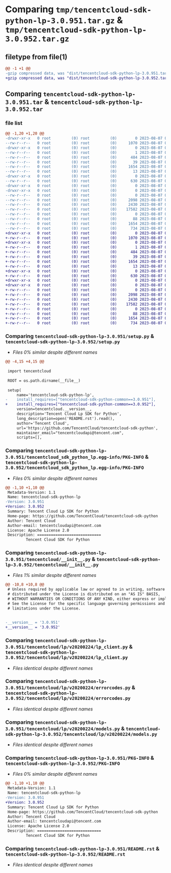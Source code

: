 # Comparing `tmp/tencentcloud-sdk-python-lp-3.0.951.tar.gz` & `tmp/tencentcloud-sdk-python-lp-3.0.952.tar.gz`

## filetype from file(1)

```diff
@@ -1 +1 @@
-gzip compressed data, was "dist/tencentcloud-sdk-python-lp-3.0.951.tar", last modified: Mon Aug  7 00:29:54 2023, max compression
+gzip compressed data, was "dist/tencentcloud-sdk-python-lp-3.0.952.tar", last modified: Mon Aug  7 08:57:06 2023, max compression
```

## Comparing `tencentcloud-sdk-python-lp-3.0.951.tar` & `tencentcloud-sdk-python-lp-3.0.952.tar`

### file list

```diff
@@ -1,20 +1,20 @@
-drwxr-xr-x   0 root         (0) root         (0)        0 2023-08-07 00:29:54.000000 tencentcloud-sdk-python-lp-3.0.951/
--rw-r--r--   0 root         (0) root         (0)     1070 2023-08-07 00:29:54.000000 tencentcloud-sdk-python-lp-3.0.951/setup.py
-drwxr-xr-x   0 root         (0) root         (0)        0 2023-08-07 00:29:54.000000 tencentcloud-sdk-python-lp-3.0.951/tencentcloud_sdk_python_lp.egg-info/
--rw-r--r--   0 root         (0) root         (0)        1 2023-08-07 00:29:54.000000 tencentcloud-sdk-python-lp-3.0.951/tencentcloud_sdk_python_lp.egg-info/dependency_links.txt
--rw-r--r--   0 root         (0) root         (0)      484 2023-08-07 00:29:54.000000 tencentcloud-sdk-python-lp-3.0.951/tencentcloud_sdk_python_lp.egg-info/SOURCES.txt
--rw-r--r--   0 root         (0) root         (0)       39 2023-08-07 00:29:54.000000 tencentcloud-sdk-python-lp-3.0.951/tencentcloud_sdk_python_lp.egg-info/requires.txt
--rw-r--r--   0 root         (0) root         (0)     1654 2023-08-07 00:29:54.000000 tencentcloud-sdk-python-lp-3.0.951/tencentcloud_sdk_python_lp.egg-info/PKG-INFO
--rw-r--r--   0 root         (0) root         (0)       13 2023-08-07 00:29:54.000000 tencentcloud-sdk-python-lp-3.0.951/tencentcloud_sdk_python_lp.egg-info/top_level.txt
-drwxr-xr-x   0 root         (0) root         (0)        0 2023-08-07 00:29:54.000000 tencentcloud-sdk-python-lp-3.0.951/tencentcloud/
--rw-r--r--   0 root         (0) root         (0)      630 2023-08-07 00:29:54.000000 tencentcloud-sdk-python-lp-3.0.951/tencentcloud/__init__.py
-drwxr-xr-x   0 root         (0) root         (0)        0 2023-08-07 00:29:54.000000 tencentcloud-sdk-python-lp-3.0.951/tencentcloud/lp/
-drwxr-xr-x   0 root         (0) root         (0)        0 2023-08-07 00:29:54.000000 tencentcloud-sdk-python-lp-3.0.951/tencentcloud/lp/v20200224/
--rw-r--r--   0 root         (0) root         (0)        0 2023-08-07 00:29:54.000000 tencentcloud-sdk-python-lp-3.0.951/tencentcloud/lp/v20200224/__init__.py
--rw-r--r--   0 root         (0) root         (0)     2098 2023-08-07 00:29:54.000000 tencentcloud-sdk-python-lp-3.0.951/tencentcloud/lp/v20200224/lp_client.py
--rw-r--r--   0 root         (0) root         (0)     2430 2023-08-07 00:29:54.000000 tencentcloud-sdk-python-lp-3.0.951/tencentcloud/lp/v20200224/errorcodes.py
--rw-r--r--   0 root         (0) root         (0)    17582 2023-08-07 00:29:54.000000 tencentcloud-sdk-python-lp-3.0.951/tencentcloud/lp/v20200224/models.py
--rw-r--r--   0 root         (0) root         (0)        0 2023-08-07 00:29:54.000000 tencentcloud-sdk-python-lp-3.0.951/tencentcloud/lp/__init__.py
--rw-r--r--   0 root         (0) root         (0)       88 2023-08-07 00:29:54.000000 tencentcloud-sdk-python-lp-3.0.951/setup.cfg
--rw-r--r--   0 root         (0) root         (0)     1654 2023-08-07 00:29:54.000000 tencentcloud-sdk-python-lp-3.0.951/PKG-INFO
--rw-r--r--   0 root         (0) root         (0)      734 2023-08-07 00:29:54.000000 tencentcloud-sdk-python-lp-3.0.951/README.rst
+drwxr-xr-x   0 root         (0) root         (0)        0 2023-08-07 08:57:06.000000 tencentcloud-sdk-python-lp-3.0.952/
+-rw-r--r--   0 root         (0) root         (0)     1070 2023-08-07 08:57:06.000000 tencentcloud-sdk-python-lp-3.0.952/setup.py
+drwxr-xr-x   0 root         (0) root         (0)        0 2023-08-07 08:57:06.000000 tencentcloud-sdk-python-lp-3.0.952/tencentcloud_sdk_python_lp.egg-info/
+-rw-r--r--   0 root         (0) root         (0)        1 2023-08-07 08:57:06.000000 tencentcloud-sdk-python-lp-3.0.952/tencentcloud_sdk_python_lp.egg-info/dependency_links.txt
+-rw-r--r--   0 root         (0) root         (0)      484 2023-08-07 08:57:06.000000 tencentcloud-sdk-python-lp-3.0.952/tencentcloud_sdk_python_lp.egg-info/SOURCES.txt
+-rw-r--r--   0 root         (0) root         (0)       39 2023-08-07 08:57:06.000000 tencentcloud-sdk-python-lp-3.0.952/tencentcloud_sdk_python_lp.egg-info/requires.txt
+-rw-r--r--   0 root         (0) root         (0)     1654 2023-08-07 08:57:06.000000 tencentcloud-sdk-python-lp-3.0.952/tencentcloud_sdk_python_lp.egg-info/PKG-INFO
+-rw-r--r--   0 root         (0) root         (0)       13 2023-08-07 08:57:06.000000 tencentcloud-sdk-python-lp-3.0.952/tencentcloud_sdk_python_lp.egg-info/top_level.txt
+drwxr-xr-x   0 root         (0) root         (0)        0 2023-08-07 08:57:06.000000 tencentcloud-sdk-python-lp-3.0.952/tencentcloud/
+-rw-r--r--   0 root         (0) root         (0)      630 2023-08-07 08:57:06.000000 tencentcloud-sdk-python-lp-3.0.952/tencentcloud/__init__.py
+drwxr-xr-x   0 root         (0) root         (0)        0 2023-08-07 08:57:06.000000 tencentcloud-sdk-python-lp-3.0.952/tencentcloud/lp/
+drwxr-xr-x   0 root         (0) root         (0)        0 2023-08-07 08:57:06.000000 tencentcloud-sdk-python-lp-3.0.952/tencentcloud/lp/v20200224/
+-rw-r--r--   0 root         (0) root         (0)        0 2023-08-07 08:57:06.000000 tencentcloud-sdk-python-lp-3.0.952/tencentcloud/lp/v20200224/__init__.py
+-rw-r--r--   0 root         (0) root         (0)     2098 2023-08-07 08:57:06.000000 tencentcloud-sdk-python-lp-3.0.952/tencentcloud/lp/v20200224/lp_client.py
+-rw-r--r--   0 root         (0) root         (0)     2430 2023-08-07 08:57:06.000000 tencentcloud-sdk-python-lp-3.0.952/tencentcloud/lp/v20200224/errorcodes.py
+-rw-r--r--   0 root         (0) root         (0)    17582 2023-08-07 08:57:06.000000 tencentcloud-sdk-python-lp-3.0.952/tencentcloud/lp/v20200224/models.py
+-rw-r--r--   0 root         (0) root         (0)        0 2023-08-07 08:57:06.000000 tencentcloud-sdk-python-lp-3.0.952/tencentcloud/lp/__init__.py
+-rw-r--r--   0 root         (0) root         (0)       88 2023-08-07 08:57:06.000000 tencentcloud-sdk-python-lp-3.0.952/setup.cfg
+-rw-r--r--   0 root         (0) root         (0)     1654 2023-08-07 08:57:06.000000 tencentcloud-sdk-python-lp-3.0.952/PKG-INFO
+-rw-r--r--   0 root         (0) root         (0)      734 2023-08-07 08:57:06.000000 tencentcloud-sdk-python-lp-3.0.952/README.rst
```

### Comparing `tencentcloud-sdk-python-lp-3.0.951/setup.py` & `tencentcloud-sdk-python-lp-3.0.952/setup.py`

 * *Files 0% similar despite different names*

```diff
@@ -4,15 +4,15 @@
 
 import tencentcloud
 
 ROOT = os.path.dirname(__file__)
 
 setup(
     name='tencentcloud-sdk-python-lp',
-    install_requires=["tencentcloud-sdk-python-common==3.0.951"],
+    install_requires=["tencentcloud-sdk-python-common==3.0.952"],
     version=tencentcloud.__version__,
     description='Tencent Cloud Lp SDK for Python',
     long_description=open('README.rst').read(),
     author='Tencent Cloud',
     url='https://github.com/TencentCloud/tencentcloud-sdk-python',
     maintainer_email="tencentcloudapi@tencent.com",
     scripts=[],
```

### Comparing `tencentcloud-sdk-python-lp-3.0.951/tencentcloud_sdk_python_lp.egg-info/PKG-INFO` & `tencentcloud-sdk-python-lp-3.0.952/tencentcloud_sdk_python_lp.egg-info/PKG-INFO`

 * *Files 0% similar despite different names*

```diff
@@ -1,10 +1,10 @@
 Metadata-Version: 1.1
 Name: tencentcloud-sdk-python-lp
-Version: 3.0.951
+Version: 3.0.952
 Summary: Tencent Cloud Lp SDK for Python
 Home-page: https://github.com/TencentCloud/tencentcloud-sdk-python
 Author: Tencent Cloud
 Author-email: tencentcloudapi@tencent.com
 License: Apache License 2.0
 Description: ============================
         Tencent Cloud SDK for Python
```

### Comparing `tencentcloud-sdk-python-lp-3.0.951/tencentcloud/__init__.py` & `tencentcloud-sdk-python-lp-3.0.952/tencentcloud/__init__.py`

 * *Files 1% similar despite different names*

```diff
@@ -10,8 +10,8 @@
 # Unless required by applicable law or agreed to in writing, software
 # distributed under the License is distributed on an "AS IS" BASIS,
 # WITHOUT WARRANTIES OR CONDITIONS OF ANY KIND, either express or implied.
 # See the License for the specific language governing permissions and
 # limitations under the License.
 
 
-__version__ = '3.0.951'
+__version__ = '3.0.952'
```

### Comparing `tencentcloud-sdk-python-lp-3.0.951/tencentcloud/lp/v20200224/lp_client.py` & `tencentcloud-sdk-python-lp-3.0.952/tencentcloud/lp/v20200224/lp_client.py`

 * *Files identical despite different names*

### Comparing `tencentcloud-sdk-python-lp-3.0.951/tencentcloud/lp/v20200224/errorcodes.py` & `tencentcloud-sdk-python-lp-3.0.952/tencentcloud/lp/v20200224/errorcodes.py`

 * *Files identical despite different names*

### Comparing `tencentcloud-sdk-python-lp-3.0.951/tencentcloud/lp/v20200224/models.py` & `tencentcloud-sdk-python-lp-3.0.952/tencentcloud/lp/v20200224/models.py`

 * *Files identical despite different names*

### Comparing `tencentcloud-sdk-python-lp-3.0.951/PKG-INFO` & `tencentcloud-sdk-python-lp-3.0.952/PKG-INFO`

 * *Files 0% similar despite different names*

```diff
@@ -1,10 +1,10 @@
 Metadata-Version: 1.1
 Name: tencentcloud-sdk-python-lp
-Version: 3.0.951
+Version: 3.0.952
 Summary: Tencent Cloud Lp SDK for Python
 Home-page: https://github.com/TencentCloud/tencentcloud-sdk-python
 Author: Tencent Cloud
 Author-email: tencentcloudapi@tencent.com
 License: Apache License 2.0
 Description: ============================
         Tencent Cloud SDK for Python
```

### Comparing `tencentcloud-sdk-python-lp-3.0.951/README.rst` & `tencentcloud-sdk-python-lp-3.0.952/README.rst`

 * *Files identical despite different names*

